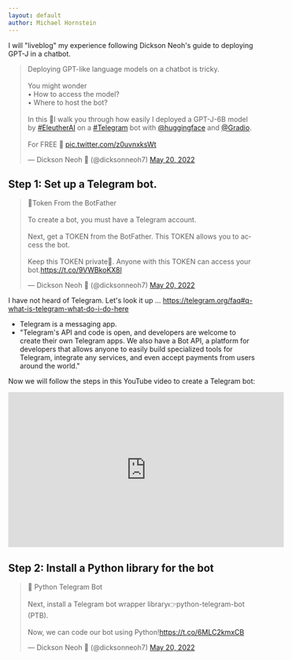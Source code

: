 ```yaml
--- 
layout: default 
author: Michael Hornstein
--- 
```


I will "liveblog" my experience following Dickson Neoh's guide to deploying GPT-J in a chatbot. 

<blockquote class="twitter-tweet"><p lang="en" dir="ltr">Deploying GPT-like language models on a chatbot is tricky.<br><br>You might wonder<br>• How to access the model?<br>• Where to host the bot?<br><br>In this 🧵I walk you through how easily I deployed a GPT-J-6B model by <a href="https://twitter.com/hashtag/EleutherAI?src=hash&amp;ref_src=twsrc%5Etfw">#EleutherAI</a> on a <a href="https://twitter.com/hashtag/Telegram?src=hash&amp;ref_src=twsrc%5Etfw">#Telegram</a> bot with <a href="https://twitter.com/huggingface?ref_src=twsrc%5Etfw">@huggingface</a> and <a href="https://twitter.com/Gradio?ref_src=twsrc%5Etfw">@Gradio</a>.<br><br>For FREE 🚀 <a href="https://t.co/z0uvnxksWt">pic.twitter.com/z0uvnxksWt</a></p>&mdash; Dickson Neoh 🚀 (@dicksonneoh7) <a href="https://twitter.com/dicksonneoh7/status/1527512946603020288?ref_src=twsrc%5Etfw">May 20, 2022</a></blockquote> <script async src="https://platform.twitter.com/widgets.js" charset="utf-8"></script>

## Step 1: Set up a Telegram bot. 

<blockquote class="twitter-tweet"><p lang="en" dir="ltr">🤖Token From the BotFather<br><br>To create a bot, you must have a Telegram account.<br><br>Next, get a TOKEN from the BotFather. This TOKEN allows you to access the bot.<br><br>Keep this TOKEN private🤫. Anyone with this TOKEN can access your bot.<a href="https://t.co/9VWBkoKX8l">https://t.co/9VWBkoKX8l</a></p>&mdash; Dickson Neoh 🚀 (@dicksonneoh7) <a href="https://twitter.com/dicksonneoh7/status/1527512982078443520?ref_src=twsrc%5Etfw">May 20, 2022</a></blockquote> <script async src="https://platform.twitter.com/widgets.js" charset="utf-8"></script>

I have not heard of Telegram. Let's look it up ... 
https://telegram.org/faq#q-what-is-telegram-what-do-i-do-here
* Telegram is a messaging app. 
* "Telegram's API and code is open, and developers are welcome to create their own Telegram apps. We also have a Bot API, a platform for developers that allows anyone to easily build specialized tools for Telegram, integrate any services, and even accept payments from users around the world." 

Now we will follow the steps in this YouTube video to create a Telegram bot: 
<iframe width="560" height="315" src="https://www.youtube.com/embed/aNmRNjME6mE" title="YouTube video player" frameborder="0" allow="accelerometer; autoplay; clipboard-write; encrypted-media; gyroscope; picture-in-picture" allowfullscreen></iframe>



## Step 2: Install a Python library for the bot 

<blockquote class="twitter-tweet"><p lang="en" dir="ltr">🐍 Python Telegram Bot<br><br>Next, install a Telegram bot wrapper library👉python-telegram-bot (PTB).<br><br>Now, we can code our bot using Python!<a href="https://t.co/6MLC2kmxCB">https://t.co/6MLC2kmxCB</a></p>&mdash; Dickson Neoh 🚀 (@dicksonneoh7) <a href="https://twitter.com/dicksonneoh7/status/1527512984360087553?ref_src=twsrc%5Etfw">May 20, 2022</a></blockquote> <script async src="https://platform.twitter.com/widgets.js" charset="utf-8"></script>





